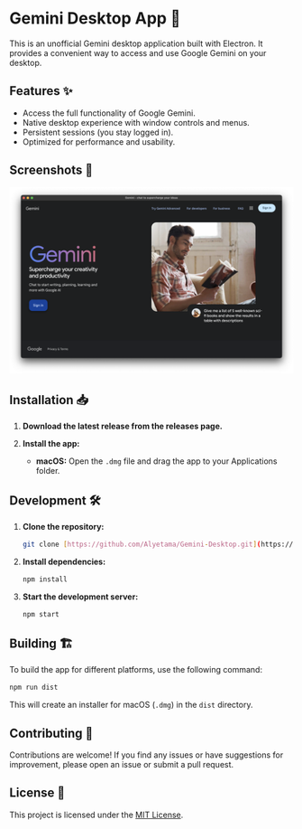 # Gemini Desktop App 🚀

This is an unofficial Gemini desktop application built with Electron. It provides a convenient way to access and use Google Gemini on your desktop.

## Features ✨

- Access the full functionality of Google Gemini.
- Native desktop experience with window controls and menus.
- Persistent sessions (you stay logged in).
- Optimized for performance and usability.

## Screenshots 📸

![Screenshot](assets/screenshot.png)

## Installation 📥

1. **Download the latest release from the releases page.**

2. **Install the app:**
   - **macOS:** Open the `.dmg` file and drag the app to your Applications folder.

## Development 🛠️

1. **Clone the repository:**

   ```bash
   git clone [https://github.com/Alyetama/Gemini-Desktop.git](https://github.com/Alyetama/Gemini-Desktop.git)
   ```

2. **Install dependencies:**

   ```bash
   npm install
   ```

3. **Start the development server:**

   ```bash
   npm start
   ```

## Building 🏗️

To build the app for different platforms, use the following command:

```bash
npm run dist
```

This will create an installer for macOS (`.dmg`) in the `dist` directory.

## Contributing 🤝

Contributions are welcome! If you find any issues or have suggestions for improvement, please open an issue or submit a pull request.

## License 📜

This project is licensed under the [MIT License](https://opensource.org/license/mit).
